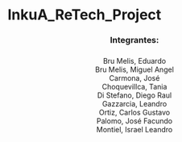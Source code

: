 # InkuA_ReTech_Project
###
<h3 align="center">Integrantes:</h3>

###

<p align="center">Bru Melis, Eduardo<br>Bru Melis, Miguel Angel<br>Carmona, José<br>Choquevillca, Tania<br>Di Stefano, Diego Raul<br>Gazzarcia, Leandro<br>Ortiz, Carlos Gustavo<br>Palomo, José Facundo<br>Montiel, Israel Leandro</p>
